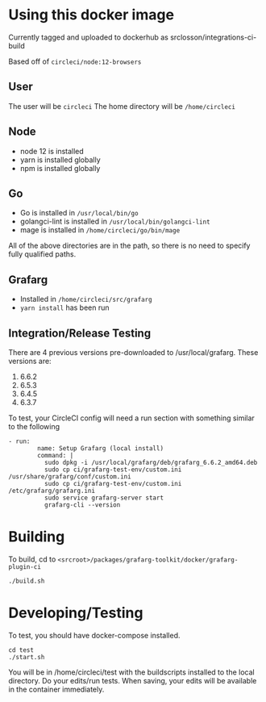 # Using this docker image

Currently tagged and uploaded to dockerhub as srclosson/integrations-ci-build 

Based off of `circleci/node:12-browsers` 

## User
The user will be `circleci`
The home directory will be `/home/circleci`

## Node
- node 12 is installed
- yarn is installed globally
- npm is installed globally

## Go
- Go is installed in `/usr/local/bin/go`
- golangci-lint is installed in `/usr/local/bin/golangci-lint`
- mage is installed in `/home/circleci/go/bin/mage`

All of the above directories are in the path, so there is no need to specify fully qualified paths.

## Grafarg
- Installed in `/home/circleci/src/grafarg`
- `yarn install` has been run

## Integration/Release Testing
There are 4 previous versions pre-downloaded to /usr/local/grafarg. These versions are:
1. 6.6.2
2. 6.5.3
3. 6.4.5
4. 6.3.7

To test, your CircleCI config will need a run section with something similar to the following
```
- run:
        name: Setup Grafarg (local install)
        command: |
          sudo dpkg -i /usr/local/grafarg/deb/grafarg_6.6.2_amd64.deb
          sudo cp ci/grafarg-test-env/custom.ini /usr/share/grafarg/conf/custom.ini
          sudo cp ci/grafarg-test-env/custom.ini /etc/grafarg/grafarg.ini
          sudo service grafarg-server start
          grafarg-cli --version
```


# Building
To build, cd to `<srcroot>/packages/grafarg-toolkit/docker/grafarg-plugin-ci`
```
./build.sh
```

# Developing/Testing
To test, you should have docker-compose installed.
```
cd test
./start.sh
```

You will be in /home/circleci/test with the buildscripts installed to the local directory.
Do your edits/run tests. When saving, your edits will be available in the container immediately.
